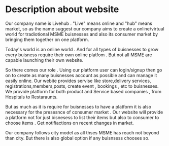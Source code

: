 # Description about website

Our company name is Livehub . "Live" means online and "hub" means market, so as the name suggest our company aims to create a online/virtual world for tradiotional MSME buisnesses and also its consumer market by bringing them together on one platform.

Today's world is an online world . And for all types of buisnesses to grow  every buisness require their own online platfom . But not all MSME are capable launching their own website.

So there comes our role . Using our platform user can login/signup then go on to create as many buisnesses account as possible and can manage it easily online.
Our webite provides servise like store,delivery services, registrations,members,posts, create event , bookings , etc to buisnesses. We provide platform for both product and Service based companies , from Hospitals to Restaraunts.

But as much as it is require for buisnesses to have a platform it is also necessary for the presesnce of consumer market . Our website will provide a platform not for just bisnesess to list their items but also to consumer to choose items . Get notifiactions on recent changes in market.

Our company follows city model as all thses MSME has reach not beyond than city. But there is also global option if any buisnsess chooses so.